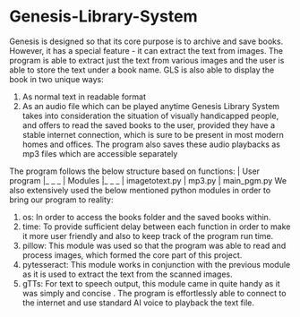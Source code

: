 # Genesis-Library-System
Genesis is designed so that its core purpose is to archive and save books.
However, it has a special feature - it can extract the text from images. The program is able to extract just the text from various images and the user is able to store the text under a book name. 
GLS is also able to display the book in two unique ways: 
  1. As normal text in readable format
  2. As an audio file which can be played anytime Genesis Library System takes into consideration the situation of visually handicapped people, and offers to read the saved books to the user, provided they have a stable internet connection, which is sure to be present in most modern homes and offices. The program also saves these audio playbacks as mp3 files which are accessible separately


The program follows the below structure based on functions:
| User program
|_ _ _
      | Modules
      |_ _ _
            | imagetotext.py
            | mp3.py
            | main_pgm.py
We also extensively used the below mentioned python modules in order to bring our program to reality:
  1. os: In order to access the books folder and the saved books within.
  2. time: To provide sufficient delay between each function in order to make it more user friendly and also to keep track of the program run time.
  3. pillow: This module was used so that the program was able to read and process images, which formed the core part of this project.
  4. pytesseract: This module works in conjunction with the previous module as it is used to extract the text from the scanned images.
  5. gTTs: For text to speech output, this module came in quite handy as it was simply and concise . The program is effortlessly able to connect to the internet and use standard AI voice to playback the text file.
     
